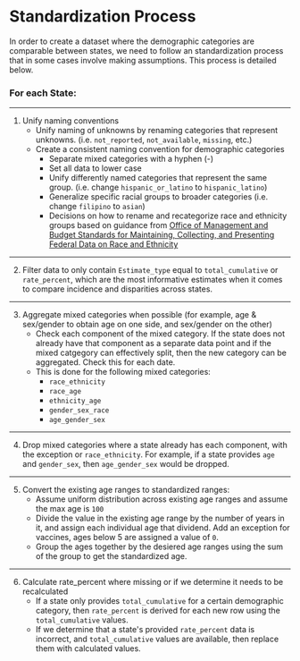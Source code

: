 # Standardization Process

In order to create a dataset where the demographic categories are comparable between states, we need to follow an standardization process that in some cases involve making assumptions. This process is detailed below.


### For each State:
---
1. Unify naming conventions
    - Unify naming of unknowns by renaming categories that represent unknowns. (i.e. `not_reported`, `not_available`, `missing`, etc.)
    - Create a consistent naming convention for demographic categories
        - Separate mixed categories with a hyphen (-)
        - Set all data to lower case
        - Unify differently named categories that represent the same group. (i.e. change `hispanic_or_latino` to `hispanic_latino`)
        - Generalize specific racial groups to broader categories (i.e. change `filipino` to `asian`)
        - Decisions on how to rename and recategorize race and ethnicity groups based on guidance from [Office of Management and Budget Standards for Maintaining, Collecting, and Presenting Federal Data on Race and Ethnicity](https://www.federalregister.gov/documents/2016/09/30/2016-23672/standards-for-maintaining-collecting-and-presenting-federal-data-on-race-and-ethnicity)
---
2. Filter data to only contain `Estimate_type` equal to `total_cumulative` or `rate_percent`, which are the most informative estimates when it comes to compare incidence and disparities across states. 
---
3. Aggregate mixed categories when possible (for example, age & sex/gender to obtain age on one side, and sex/gender on the other)
    - Check each component of the mixed category. If the state does not already have that component as a separate data point and if the mixed catgegory can effectively split, then the new category can be aggregated. Check this for each date.
    - This is done for the following mixed categories:
        - `race_ethnicity`
        - `race_age`
        - `ethnicity_age`
        - `gender_sex_race`
        - `age_gender_sex`
---
4.  Drop mixed categories where a state already has each component, with the exception or `race_ethnicity`. For example, if a state provides `age` and `gender_sex`, then `age_gender_sex` would be dropped.
---
5. Convert the existing age ranges to standardized ranges: 
    - Assume uniform distribution across existing age ranges and assume the max age is `100`
    - Divide the value in the existing age range by the number of years in it, and assign each individual age that dividend. Add an exception for vaccines, ages below 5 are assigned a value of `0`. 
    - Group the ages together by the desiered age ranges using the sum of the group to get the standardized age. 
---
6. Calculate rate_percent where missing or if we determine it needs to be recalculated
    - If a state only provides `total_cumulative` for a certain demographic category, then `rate_percent` is derived for each new row using the `total_cumulative` values. 
    - If we determine that a state's provided `rate_percent` data is incorrect, and `total_cumulative` values are available, then replace them with calculated values.
